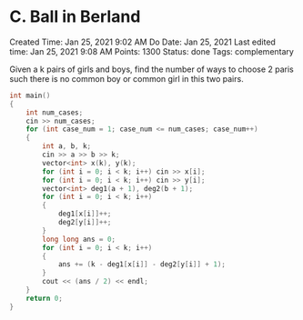 # C. Ball in Berland

Created Time: Jan 25, 2021 9:02 AM
Do Date: Jan 25, 2021
Last edited time: Jan 25, 2021 9:08 AM
Points: 1300
Status: done
Tags: complementary

Given a k pairs of girls and boys, find the number of ways to choose 2 paris such there is no common boy or common girl in this two pairs. 

```cpp
int main()
{
    int num_cases;
    cin >> num_cases;
    for (int case_num = 1; case_num <= num_cases; case_num++)
    {
        int a, b, k;
        cin >> a >> b >> k;
        vector<int> x(k), y(k); 
        for (int i = 0; i < k; i++) cin >> x[i]; 
        for (int i = 0; i < k; i++) cin >> y[i]; 
        vector<int> deg1(a + 1), deg2(b + 1); 
        for (int i = 0; i < k; i++)
        {
            deg1[x[i]]++; 
            deg2[y[i]]++; 
        }
        long long ans = 0; 
        for (int i = 0; i < k; i++)
        {
            ans += (k - deg1[x[i]] - deg2[y[i]] + 1);
        }
        cout << (ans / 2) << endl;
    }
    return 0;
}
```